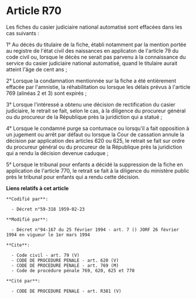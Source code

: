 # Article R70

Les fiches du casier judiciaire national automatisé sont effacées dans les cas suivants :

1° Au décès du titulaire de la fiche, établi notamment par la mention portée au registre de l'état civil des naissances en
applicaton de l'article 79 du code civil ou, lorsque le décès ne serait pas parvenu à la connaissance du service du casier
judiciaire national automatisé, quand le titulaire aurait atteint l'âge de cent ans ;

2° Lorsque la condamnation mentionnée sur la fiche a été entièrement effacée par l'amnistie, la réhabilitation ou lorsque les
délais prévus à l'article 769 (alinéas 2 et 3) sont expirés ;

3° Lorsque l'intéressé a obtenu une décision de rectification du casier judiciaire, le retrait se fait, selon le cas, à la
diligence du procureur général ou du procureur de la République près la juridiction qui a statué ;

4° Lorsque le condamné purge sa contumace ou lorsqu'il a fait opposition à un jugement ou arrêt par défaut ou lorsque la Cour
de cassation annule la décision par application des articles 620 ou 625, le retrait se fait sur ordre du procureur général ou
du procureur de la République près la juridiction qui a rendu la décision devenue caduque ;

5° Lorsque le tribunal pour enfants a décidé la suppression de la fiche en application de l'article 770, le retrait se fait à
la diligence du ministère public près le tribunal pour enfants qui a rendu cette décision.

**Liens relatifs à cet article**

	**Codifié par**:

	  - Décret n°59-318 1959-02-23

	**Modifié par**:

	  - Décret n°94-167 du 25 février 1994 - art. 7 () JORF 26 février 1994 en vigueur le 1er mars 1994

	**Cite**:

	  - Code civil - art. 79 (V)
	  - CODE DE PROCEDURE PENALE - art. 620 (V)
	  - CODE DE PROCEDURE PENALE - art. 769 (M)
	  - Code de procédure pénale 769, 620, 625 et 770

	**Cité par**:

	  - CODE DE PROCEDURE PENALE - art. R381 (V)
